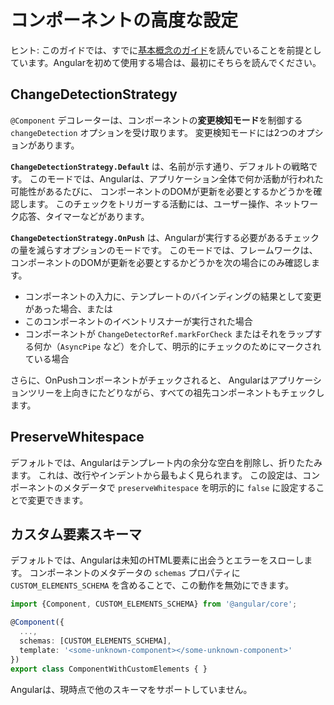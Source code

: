 # コンポーネントの高度な設定

ヒント: このガイドでは、すでに[基本概念のガイド](essentials)を読んでいることを前提としています。Angularを初めて使用する場合は、最初にそちらを読んでください。

## ChangeDetectionStrategy

`@Component` デコレーターは、コンポーネントの**変更検知モード**を制御する `changeDetection` オプションを受け取ります。
変更検知モードには2つのオプションがあります。

**`ChangeDetectionStrategy.Default`** は、名前が示す通り、デフォルトの戦略です。
このモードでは、Angularは、アプリケーション全体で何か活動が行われた可能性があるたびに、
コンポーネントのDOMが更新を必要とするかどうかを確認します。
このチェックをトリガーする活動には、ユーザー操作、ネットワーク応答、タイマーなどがあります。

**`ChangeDetectionStrategy.OnPush`** は、Angularが実行する必要があるチェックの量を減らすオプションのモードです。
このモードでは、フレームワークは、コンポーネントのDOMが更新を必要とするかどうかを次の場合にのみ確認します。

- コンポーネントの入力に、テンプレートのバインディングの結果として変更があった場合、または
- このコンポーネントのイベントリスナーが実行された場合
- コンポーネントが `ChangeDetectorRef.markForCheck` またはそれをラップする何か（`AsyncPipe` など）を介して、明示的にチェックのためにマークされている場合

さらに、OnPushコンポーネントがチェックされると、
Angularはアプリケーションツリーを上向きにたどりながら、すべての祖先コンポーネントもチェックします。

## PreserveWhitespace

デフォルトでは、Angularはテンプレート内の余分な空白を削除し、折りたたみます。
これは、改行やインデントから最もよく見られます。
この設定は、コンポーネントのメタデータで `preserveWhitespace` を明示的に `false` に設定することで変更できます。

## カスタム要素スキーマ

デフォルトでは、Angularは未知のHTML要素に出会うとエラーをスローします。
コンポーネントのメタデータの `schemas` プロパティに
`CUSTOM_ELEMENTS_SCHEMA` を含めることで、この動作を無効にできます。

```ts
import {Component, CUSTOM_ELEMENTS_SCHEMA} from '@angular/core';

@Component({
  ...,
  schemas: [CUSTOM_ELEMENTS_SCHEMA],
  template: '<some-unknown-component></some-unknown-component>'
})
export class ComponentWithCustomElements { }
```

Angularは、現時点で他のスキーマをサポートしていません。
